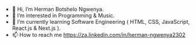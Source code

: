 - 👋 Hi, I’m Herman Botshelo Ngwenya.
- 👀 I’m interested in Programming & Music.
- 🌱 I’m currently learning Software Engineering ( HTML, CSS, JavaScript, React.js & Next.js ).
- 📫 How to reach me https://za.linkedin.com/in/herman-ngwenya2302 

<!---
HermanNgwenya/HermanNgwenya is a ✨ special ✨ repository because its `README.md` (this file) appears on your GitHub profile.
You can click the Preview link to take a look at your changes.
--->
